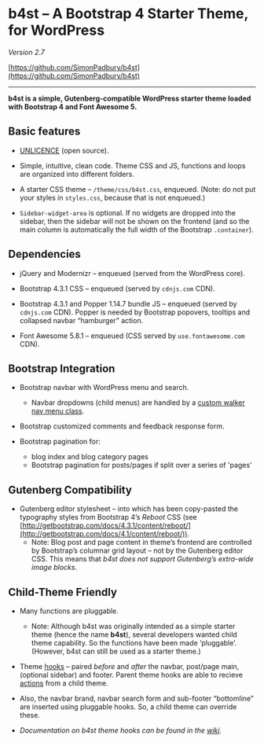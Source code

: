 # b4st – A Bootstrap 4 Starter Theme, for WordPress

*Version 2.7*

[https://github.com/SimonPadbury/b4st](https://github.com/SimonPadbury/b4st)

------------------

**b4st is a simple, Gutenberg-compatible WordPress starter theme loaded with Bootstrap 4 and Font Awesome 5.**

## Basic features

* [UNLICENCE](http://unlicense.org) (open source).

* Simple, intuitive, clean code. Theme CSS and JS, functions and loops are organized into different folders.

* A starter CSS theme – `/theme/css/b4st.css`, enqueued. (Note: do not put your styles in `styles.css`, because that is not enqueued.)

* `Sidebar-widget-area` is optional. If no widgets are dropped into the sidebar, then the sidebar will not be shown on the frontend (and so the main column is automatically the full width of the Bootstrap `.container`).

## Dependencies

* jQuery and Modernizr – enqueued (served from the WordPress core).

* Bootstrap 4.3.1 CSS – enqueued (served by `cdnjs.com` CDN).

* Bootstrap 4.3.1 and Popper 1.14.7 bundle JS – enqueued (served by `cdnjs.com` CDN). Popper is needed by Bootstrap popovers, tooltips and collapsed navbar “hamburger” action.

* Font Awesome 5.8.1 – enqueued (CSS served by `use.fontawesome.com` CDN).

## Bootstrap Integration

* Bootstrap navbar with WordPress menu and search.
	* Navbar dropdowns (child menus) are handled by a [custom walker nav menu class](https://github.com/SimonPadbury/b4st/blob/master/functions/navbar.php).

* Bootstrap customized comments and feedback response form.

* Bootstrap pagination for:
  * blog index and blog category pages
  * Bootstrap pagination for posts/pages if split over a series of 'pages'

## Gutenberg Compatibility

* Gutenberg editor stylesheet – into which has been copy-pasted the typography styles from Bootstrap 4’s _Reboot_ CSS (see [http://getbootstrap.com/docs/4.3.1/content/reboot/](http://getbootstrap.com/docs/4.1/content/reboot/)).
  * Note: Blog post and page content in theme’s frontend are controlled by Bootstrap’s columnar grid layout – not by the Gutenberg editor CSS. This means that _b4st does not support Gutenberg’s extra-wide image blocks_.

## Child-Theme Friendly

* Many functions are pluggable.
  * Note: Although b4st was originally intended as a simple starter theme (hence the name **b4st**), several developers wanted child theme capability. So the functions have been made ‘pluggable’. (However, b4st can still be used as a starter theme.)

* Theme [hooks](/functions/hooks.php) – paired _before_ and _after_ the navbar, post/page main, (optional sidebar) and footer. Parent theme hooks are able to recieve [actions](https://developer.wordpress.org/plugins/hooks/actions/) from a child theme.

* Also, the navbar brand, navbar search form and sub-footer “bottomline” are inserted using pluggable hooks. So, a child theme can override these.

* _Documentation on b4st theme hooks can be found in the [wiki](https://github.com/SimonPadbury/b4st/wiki/b4st-Theme-Hooks)._

